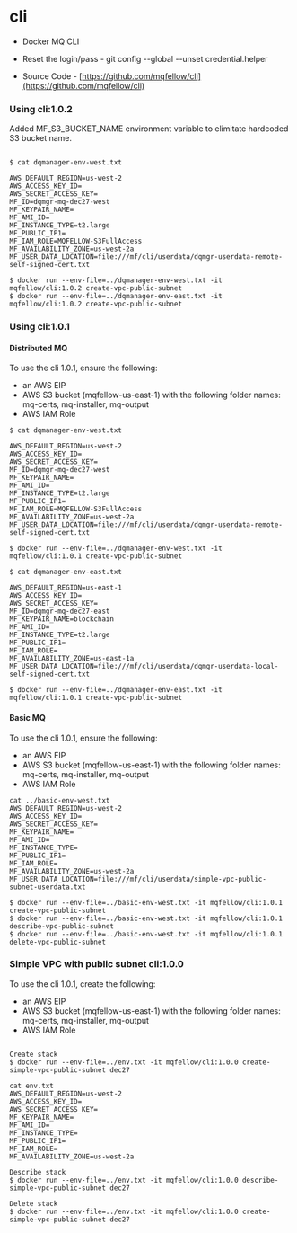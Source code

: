# cli

* Docker MQ CLI

* Reset the login/pass - git config --global --unset credential.helper

* Source Code - [https://github.com/mqfellow/cli](https://github.com/mqfellow/cli)


### Using cli:1.0.2

Added MF_S3_BUCKET_NAME environment variable to elimitate hardcoded S3 bucket name.

```

$ cat dqmanager-env-west.txt

AWS_DEFAULT_REGION=us-west-2
AWS_ACCESS_KEY_ID=
AWS_SECRET_ACCESS_KEY=
MF_ID=dqmgr-mq-dec27-west
MF_KEYPAIR_NAME=
MF_AMI_ID=
MF_INSTANCE_TYPE=t2.large
MF_PUBLIC_IP1=
MF_IAM_ROLE=MQFELLOW-S3FullAccess
MF_AVAILABILITY_ZONE=us-west-2a
MF_USER_DATA_LOCATION=file:///mf/cli/userdata/dqmgr-userdata-remote-self-signed-cert.txt

$ docker run --env-file=../dqmanager-env-west.txt -it mqfellow/cli:1.0.2 create-vpc-public-subnet
$ docker run --env-file=../dqmanager-env-east.txt -it mqfellow/cli:1.0.2 create-vpc-public-subnet

```


### Using cli:1.0.1

#### Distributed MQ

To use the cli 1.0.1, ensure the following:
* an AWS EIP
* AWS S3 bucket (mqfellow-us-east-1) with the following folder names: mq-certs, mq-installer, mq-output
* AWS IAM Role

```
$ cat dqmanager-env-west.txt

AWS_DEFAULT_REGION=us-west-2
AWS_ACCESS_KEY_ID=
AWS_SECRET_ACCESS_KEY=
MF_ID=dqmgr-mq-dec27-west
MF_KEYPAIR_NAME=
MF_AMI_ID=
MF_INSTANCE_TYPE=t2.large
MF_PUBLIC_IP1=
MF_IAM_ROLE=MQFELLOW-S3FullAccess
MF_AVAILABILITY_ZONE=us-west-2a
MF_USER_DATA_LOCATION=file:///mf/cli/userdata/dqmgr-userdata-remote-self-signed-cert.txt

$ docker run --env-file=../dqmanager-env-west.txt -it mqfellow/cli:1.0.1 create-vpc-public-subnet

$ cat dqmanager-env-east.txt

AWS_DEFAULT_REGION=us-east-1
AWS_ACCESS_KEY_ID=
AWS_SECRET_ACCESS_KEY=
MF_ID=dqmgr-mq-dec27-east
MF_KEYPAIR_NAME=blockchain
MF_AMI_ID=
MF_INSTANCE_TYPE=t2.large
MF_PUBLIC_IP1=
MF_IAM_ROLE=
MF_AVAILABILITY_ZONE=us-east-1a
MF_USER_DATA_LOCATION=file:///mf/cli/userdata/dqmgr-userdata-local-self-signed-cert.txt

$ docker run --env-file=../dqmanager-env-east.txt -it mqfellow/cli:1.0.1 create-vpc-public-subnet

```

#### Basic MQ

To use the cli 1.0.1, ensure the following:
* an AWS EIP
* AWS S3 bucket (mqfellow-us-east-1) with the following folder names: mq-certs, mq-installer, mq-output
* AWS IAM Role

```
cat ../basic-env-west.txt
AWS_DEFAULT_REGION=us-west-2
AWS_ACCESS_KEY_ID=
AWS_SECRET_ACCESS_KEY=
MF_KEYPAIR_NAME=
MF_AMI_ID=
MF_INSTANCE_TYPE=
MF_PUBLIC_IP1=
MF_IAM_ROLE=
MF_AVAILABILITY_ZONE=us-west-2a
MF_USER_DATA_LOCATION=file:///mf/cli/userdata/simple-vpc-public-subnet-userdata.txt

$ docker run --env-file=../basic-env-west.txt -it mqfellow/cli:1.0.1 create-vpc-public-subnet
$ docker run --env-file=../basic-env-west.txt -it mqfellow/cli:1.0.1 describe-vpc-public-subnet
$ docker run --env-file=../basic-env-west.txt -it mqfellow/cli:1.0.1 delete-vpc-public-subnet

```

### Simple VPC with public subnet cli:1.0.0

To use the cli 1.0.1, create the following:
* an AWS EIP
* AWS S3 bucket (mqfellow-us-east-1) with the following folder names: mq-certs, mq-installer, mq-output
* AWS IAM Role


```

Create stack
$ docker run --env-file=../env.txt -it mqfellow/cli:1.0.0 create-simple-vpc-public-subnet dec27

cat env.txt
AWS_DEFAULT_REGION=us-west-2
AWS_ACCESS_KEY_ID=
AWS_SECRET_ACCESS_KEY=
MF_KEYPAIR_NAME=
MF_AMI_ID=
MF_INSTANCE_TYPE=
MF_PUBLIC_IP1=
MF_IAM_ROLE=
MF_AVAILABILITY_ZONE=us-west-2a

Describe stack
$ docker run --env-file=../env.txt -it mqfellow/cli:1.0.0 describe-simple-vpc-public-subnet dec27 

Delete stack
$ docker run --env-file=../env.txt -it mqfellow/cli:1.0.0 create-simple-vpc-public-subnet dec27


```



